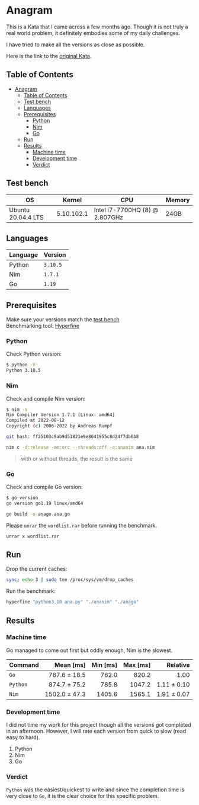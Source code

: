 # Anagram

This is a Kata that I came across a few months ago. Though it is not truly a real world problem, it definitely embodies some of my daily challenges.

I have tried to make all the versions as close as possible.

Here is the link to the [original Kata](http://codekata.com/kata/kata06-anagrams/).

## Table of Contents

- [Anagram](#anagram)
  - [Table of Contents](#table-of-contents)
  - [Test bench](#test-bench)
  - [Languages](#languages)
  - [Prerequisites](#prerequisites)
    - [Python](#python)
    - [Nim](#nim)
    - [Go](#go)
  - [Run](#run)
  - [Results](#results)
    - [Machine time](#machine-time)
    - [Development time](#development-time)
    - [Verdict](#verdict)

## Test bench

| OS                 | Kernel     | CPU                            | Memory |
| ------------------ | ---------- | ------------------------------ | ------ |
| Ubuntu 20.04.4 LTS | 5.10.102.1 | Intel i7-7700HQ (8) @ 2.807GHz | 24GB   |

## Languages

| Language | Version  |
| -------- | -------- |
| Python   | `3.10.5` |
| Nim      | `1.7.1`  |
| Go       | `1.19`   |

## Prerequisites

Make sure your versions match the [test bench](#test-bench)  
Benchmarking tool: [Hyperfine](https://github.com/sharkdp/hyperfine)

### Python

Check Python version:

```bash
$ python -V
Python 3.10.5
```

### Nim

Check and compile Nim version:

```bash
$ nim -V
Nim Compiler Version 1.7.1 [Linux: amd64]
Compiled at 2022-08-12
Copyright (c) 2006-2022 by Andreas Rumpf

git hash: ff25103c9ab9d51821e9e8641955c8d24f7db6b8
```

```bash
nim c -d:release -mm:orc --threads:off -o:ananim ana.nim
```

> with or without threads, the result is the same

### Go

Check and compile Go version:

```bash
$ go version
go version go1.19 linux/amd64
```

```bash
go build -o anago ana.go
```

Please `unrar` the `wordlist.rar` before running the benchmark.

```bash
unrar x wordlist.rar
```

## Run

Drop the current caches:

```bash
sync; echo 3 | sudo tee /proc/sys/vm/drop_caches
```

Run the benchmark:

```bash
hyperfine "python3.10 ana.py" "./ananim" "./anago"
```

## Results

### Machine time

Go managed to come out first but oddly enough, Nim is the slowest.

| Command  |     Mean [ms] | Min [ms] | Max [ms] |    Relative |
| :------- | ------------: | -------: | -------: | ----------: |
| `Go`     |  787.6 ± 18.5 |    762.0 |    820.2 |        1.00 |
| `Python` |  874.7 ± 75.2 |    785.8 |   1047.2 | 1.11 ± 0.10 |
| `Nim`    | 1502.0 ± 47.3 |   1405.6 |   1565.1 | 1.91 ± 0.07 |

### Development time

I did not time my work for this project though all the versions got completed in an afternoon. However, I will rate each version from quick to slow (read easy to hard).

1. Python
2. Nim
3. Go

### Verdict

`Python` was the easiest/quickest to write and since the completion time is very close to `Go`, it is the clear choice for this specific problem.
